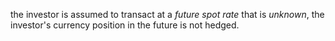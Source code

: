 the investor is assumed to transact at a *future spot rate* that is *unknown*,
the investor's currency position in the future is not hedged.

